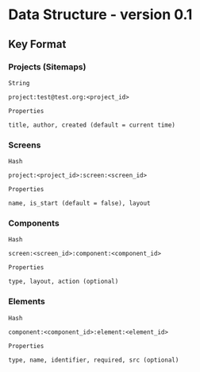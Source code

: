 # Data Structure - version 0.1

## Key Format

### Projects (Sitemaps)

    String 

    project:test@test.org:<project_id>

    Properties

    title, author, created (default = current time)

### Screens

    Hash

    project:<project_id>:screen:<screen_id>

    Properties

    name, is_start (default = false), layout

### Components

    Hash

    screen:<screen_id>:component:<component_id>

    Properties

    type, layout, action (optional)

### Elements

    Hash

    component:<component_id>:element:<element_id>

    Properties

    type, name, identifier, required, src (optional)
